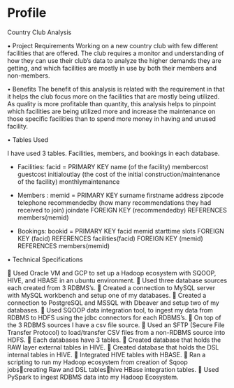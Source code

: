 # Profile

Country Club Analysis

•	Project Requirements
Working on a new country club with few different facilities that are offered. The club requires a monitor and understanding of how they can use their club’s data to analyze the higher demands they are getting, and which facilities are mostly in use by both their members and non-members.

•	Benefits
The benefit of this analysis is related with the requirement in that it helps the club focus more on the facilities that are mostly being utilized. As quality is more profitable than quantity, this analysis helps to pinpoint which facilities are being utilized more and increase the maintenance on those specific facilities than to spend more money in having and unused facility.

•	Tables Used
 
I have used 3 tables. Facilities, members, and bookings in each database.
-	 Facilities: 
    facid  = PRIMARY KEY
    name (of the facility)
    membercost 
    guestcost 
    initialoutlay (the cost of the initial construction/maintenance of the facility)
    monthlymaintenance 
-	Members :
    memid = PRIMARY KEY
    surname 
    firstname 
    address 
    zipcode 
    telephone 
    recommendedby (how many recommendations they had received to join)
    joindate 
    	FOREIGN KEY (recommendedby) REFERENCES members(memid) 

-	Bookings: 
    bookid  = PRIMARY KEY
    facid
    memid 
    starttime 
    slots
	FOREIGN KEY (facid) REFERENCES facilities(facid)
	FOREIGN KEY (memid) REFERENCES members(memid)

•	Technical Specifications

	Used Oracle VM and GCP to set up a Hadoop ecosystem with SQOOP, HIVE, and HBASE in an ubuntu environment.
	Used three database sources each created from 3 RDBMS’s. 
	Created a connection to MySQL server with MySQL workbench and setup one of my databases.
	Created a connection to PostgreSQL and MSSQL with Dbeaver and setup two of my databases.
	Used SQOOP data integration tool, to ingest my data from RDBMS to HDFS using the jdbc connectors for each RDBMS’s.
	On top of the 3 RDBMS sources I have a csv file source. 
	Used an SFTP (Secure File Transfer Protocol) to load/transfer CSV files from a non-RDBMS source into HDFS.
	Each databases have 3 tables.
	Created database that holds the RAW layer external tables in HIVE.
	Created database that holds the DSL internal tables in HIVE.
	Integrated HIVE tables with HBASE.
	Ran a scripting to run my Hadoop ecosystem from creation of Sqoop jobscreating Raw and DSL tableshive HBase integration tables.
	Used PySpark to ingest RDBMS data into my Hadoop Ecosystem.



